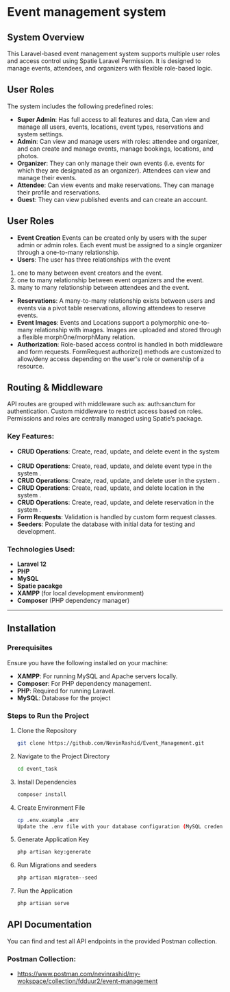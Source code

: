 # Event management system

## System Overview
This Laravel-based event management system supports multiple user roles and access control using Spatie Laravel Permission. It is designed to manage events, attendees, and organizers with flexible role-based logic.

## User Roles  
The system includes the following predefined roles:
- **Super Admin**: Has full access to all features and data, Can view and manage all users, events, locations, event types, reservations and system settings.
- **Admin**: Can view and manage users with roles: attendee and organizer, and can create and manage events, manage bookings, locations, and photos.
- **Organizer**: They can only manage their own events (i.e. events for which they are designated as an organizer).
Attendees can view and manage their events.
- **Attendee**: Can view events and make reservations.
They can manage their profile and reservations.
- **Guest**: They can view published events and can create an account.

## User Roles  
- **Event Creation**
Events can be created only by users with the super admin or admin roles.
Each event must be assigned to a single organizer through a one-to-many relationship.
- **Users**:
The user has three relationships with the event 
1) one to many between event creators and the event.
2) one to many relationship between event organizers and the event.
3) many to many relationship between attendees and the event.
- **Reservations**:
A many-to-many relationship exists between users and events via a pivot table reservations, allowing attendees to reserve events.
- **Event Images**:
Events and Locations support a polymorphic one-to-many relationship with images.
Images are uploaded and stored through a flexible morphOne/morphMany relation.
- **Authorization**:
Role-based access control is handled in both middleware and form requests.
FormRequest authorize() methods are customized to allow/deny access depending on the user's role or ownership of a resource.

## Routing & Middleware
API routes are grouped with middleware such as:
auth:sanctum for authentication.
Custom middleware to restrict access based on roles.
Permissions and roles are centrally managed using Spatie’s package.

### Key Features:
- **CRUD Operations**: Create, read, update, and delete event in the system .
- **CRUD Operations**: Create, read, update, and delete event type in the system .
- **CRUD Operations**: Create, read, update, and delete user in the system .
- **CRUD Operations**: Create, read, update, and delete location in the system .
- **CRUD Operations**: Create, read, update, and delete reservation in the system .
- **Form Requests**: Validation is handled by custom form request classes.
- **Seeders**: Populate the database with initial data for testing and development.

### Technologies Used:
- **Laravel 12**
- **PHP**
- **MySQL**
- **Spatie pacakge**
- **XAMPP** (for local development environment)
- **Composer** (PHP dependency manager)


---

## Installation

### Prerequisites

Ensure you have the following installed on your machine:
- **XAMPP**: For running MySQL and Apache servers locally.
- **Composer**: For PHP dependency management.
- **PHP**: Required for running Laravel.
- **MySQL**: Database for the project

### Steps to Run the Project

1. Clone the Repository  
   ```bash
   git clone https://github.com/NevinRashid/Event_Management.git
2. Navigate to the Project Directory
   ```bash
   cd event_task
3. Install Dependencies
   ```bash
   composer install
4. Create Environment File
   ```bash
   cp .env.example .env
   Update the .env file with your database configuration (MySQL credentials, database name, etc.).
5. Generate Application Key
    ```bash
    php artisan key:generate
6. Run Migrations and seeders
    ```bash
    php artisan migraten--seed
8. Run the Application
    ```bash
    php artisan serve

## API Documentation
You can find and test all API endpoints in the provided Postman collection.

### Postman Collection:
- https://www.postman.com/nevinrashid/my-wokspace/collection/fdduur2/event-management
